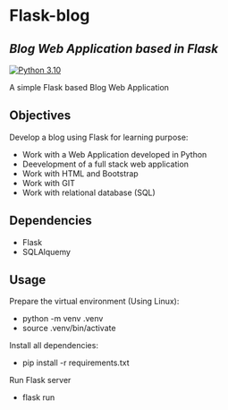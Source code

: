 # Flask-blog

## _Blog Web Application based in Flask_
[![Python 3.10](https://img.shields.io/badge/python-3.10-blue.svg)](https://www.python.org/downloads/release/python-3100/)

A simple Flask based Blog Web Application


## Objectives

Develop a blog using Flask for learning purpose:

* Work with a Web Application developed in Python
* Deevelopment of a full stack web application
* Work with HTML and Bootstrap
* Work with GIT
* Work with relational database (SQL)

## Dependencies

* Flask
* SQLAlquemy

## Usage

Prepare the virtual environment (Using Linux):

- python -m venv .venv
- source .venv/bin/activate

Install all dependencies:

- pip install -r requirements.txt

Run Flask server

- flask run
